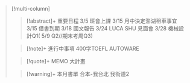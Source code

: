 > [!multi-column]
>
>> [!abstract]+ 重要日程
>> 3/5 班會上課
>> 3/15 月中決定澎湖租車事宜
>> 3/15 借書到期
>> 3/18 國文報告
>> 3/24 LUCA SHU 見面會
>> 3/28 機械設計Q1( 5/9 Q2//期末考周Q3)
>
>> [!note]+ 進行中事項
>>400字TOEFL
>>AUTOWARE
>
>> [!quote]+ MEMO
>> 大計畫
>>
>
>> [!warning]+ 本月書單
>>合本-我台北 我街道2
